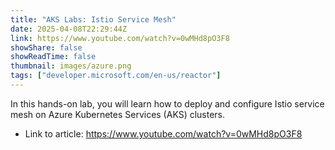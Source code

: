 ```yaml
---
title: "AKS Labs: Istio Service Mesh"
date: 2025-04-08T22:29:44Z
link: https://www.youtube.com/watch?v=0wMHd8pO3F8
showShare: false
showReadTime: false
thumbnail: images/azure.png
tags: ["developer.microsoft.com/en-us/reactor"]
---
```

In this hands-on lab, you will learn how to deploy and configure Istio service mesh on Azure Kubernetes Services (AKS) clusters.

- Link to article: https://www.youtube.com/watch?v=0wMHd8pO3F8
